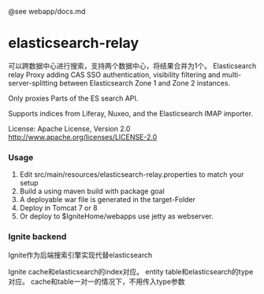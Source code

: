 @see webapp/docs.md

# elasticsearch-relay

可以跨数据中心进行搜索，支持两个数据中心，将结果合并为1个。
Elasticsearch relay Proxy adding CAS SSO authentication,   visibility filtering and multi-server-splitting between Elasticsearch Zone 1 and Zone 2 instances.

Only proxies Parts of the ES search API.

Supports indices from Liferay,   Nuxeo,   and the Elasticsearch IMAP importer.

License: Apache License,   Version 2.0 http://www.apache.org/licenses/LICENSE-2.0

### Usage
1. Edit src/main/resources/elasticsearch-relay.properties to match your setup
2. Build a using maven build with package goal
3. A deployable war file is generated in the target-Folder 
4. Deploy in Tomcat 7 or 8
5. Or deploy to $IgniteHome/webapps use jetty as webserver.


### Ignite backend

Ignite作为后端搜索引擎实现代替elasticsearch

Ignite cache和elasticsearch的index对应。
entity table和elasticsearch的type对应。
cache和table一对一的情况下，不用传入type参数

